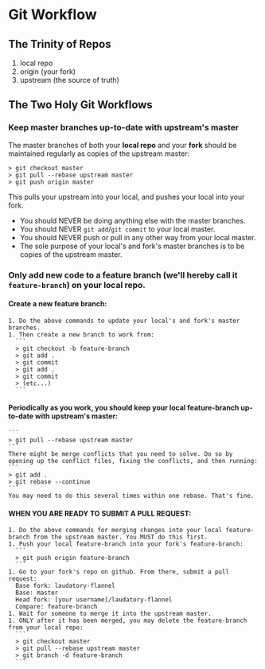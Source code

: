 # Git Workflow

## The Trinity of Repos

1. local repo
1. origin (your fork)
1. upstream (the source of truth)

## The Two Holy Git Workflows

### Keep master branches up-to-date with upstream's master
  The master branches of both your **local repo** and your **fork** should be maintained regularly as copies of the upstream master:
  ```
  > git checkout master
  > git pull --rebase upstream master
  > git push origin master
  ```
  This pulls your upstream into your local, and pushes your local into your fork.
  
  - You should NEVER be doing anything else with the master branches.
  - You should NEVER ```git add```/```git commit``` to your local master.
  - You should NEVER push or pull in any other way from your local master.
  - The sole purpose of your local's and fork's master branches is to be copies of the upstream master.

### Only add new code to a feature branch (we'll hereby call it ```feature-branch```) on your local repo.
  #### Create a new feature branch:
    1. Do the above commands to update your local's and fork's master branches.
    1. Then create a new branch to work from:
      ```
      > git checkout -b feature-branch
      > git add .
      > git commit
      > git add .
      > git commit
      > (etc...)
      ```
  #### Periodically as you work, you should keep your local feature-branch up-to-date with upstream's master:
    ```
    > git pull --rebase upstream master
    ```
    There might be merge conflicts that you need to solve. Do so by opening up the conflict files, fixing the conflicts, and then running:
    ```
    > git add .
    > git rebase --continue
    ```
    You may need to do this several times within one rebase. That's fine.

  #### WHEN YOU ARE READY TO SUBMIT A PULL REQUEST:
    1. Do the above commands for merging changes into your local feature-branch from the upstream master. You MUST do this first.
    1. Push your local feature-branch into your fork's feature-branch:
      ```
      > git push origin feature-branch
      ```
    1. Go to your fork's repo on github. From there, submit a pull request:
      Base fork: laudatory-flannel
      Base: master
      Head fork: [your username]/laudatory-flannel
      Compare: feature-branch
    1. Wait for someone to merge it into the upstream master.
    1. ONLY after it has been merged, you may delete the feature-branch from your local repo:
      ```
      > git checkout master
      > git pull --rebase upstream master
      > git branch -d feature-branch
      ```